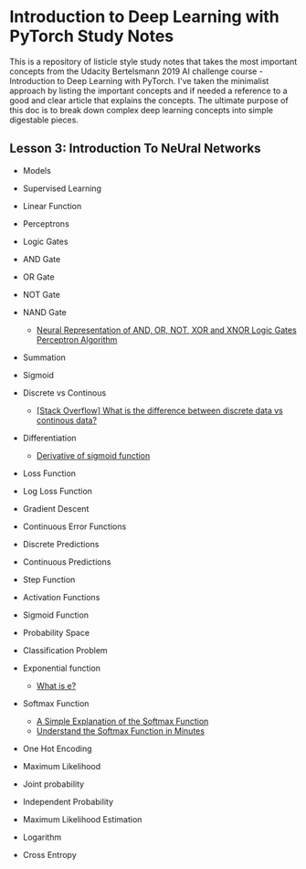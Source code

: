 # Introduction to Deep Learning with PyTorch Study Notes

This is a repository of listicle style study notes that takes the most important concepts from the Udacity Bertelsmann 2019 AI challenge course - Introduction to Deep Learning with PyTorch. I've taken the minimalist approach by listing the important concepts and if needed a reference to a good and clear article that explains the concepts. The ultimate purpose of this doc is to break down complex deep learning concepts into simple digestable pieces. 



## Lesson 3: Introduction To NeUral Networks
- Models
- Supervised Learning
- Linear Function
- Perceptrons
- Logic Gates
- AND Gate
- OR Gate
- NOT Gate 
- NAND Gate

  - [Neural Representation of AND, OR, NOT, XOR and XNOR Logic Gates Perceptron Algorithm](https://medium.com/@stanleydukor/neural-representation-of-and-or-not-xor-and-xnor-logic-gates-perceptron-algorithm-b0275375fea1)
- Summation 
- Sigmoid 
- Discrete vs Continous
  - [[Stack Overflow] What is the difference between discrete data vs continous data?](https://stats.stackexchange.com/questions/206/what-is-the-difference-between-discrete-data-and-continuous-data)
- Differentiation
  - [Derivative of sigmoid function](https://math.stackexchange.com/questions/78575/derivative-of-sigmoid-function-sigma-x-frac11e-x)
- Loss Function
- Log Loss Function
- Gradient Descent
- Continuous Error Functions
- Discrete Predictions
- Continuous Predictions
- Step Function
- Activation Functions
- Sigmoid Function
- Probability Space
- Classification Problem 
- Exponential function

  - [What is e?](https://www.nde-ed.org/EducationResources/Math/Math-e.php)
- Softmax Function
  - [A Simple Explanation of the Softmax Function](https://victorzhou.com/blog/softmax/) 
  - [Understand the Softmax Function in Minutes](https://medium.com/data-science-bootcamp/understand-the-softmax-function-in-minutes-f3a59641e86d)
- One Hot Encoding 
- Maximum Likelihood
- Joint probability
- Independent Probability
- Maximum Likelihood Estimation
- Logarithm
- Cross Entropy
